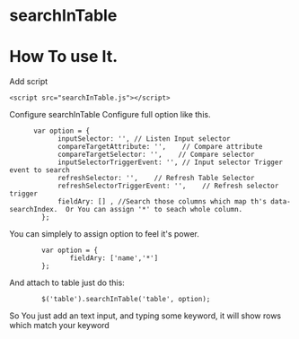 # searchInTable


# How To use It.
  
  Add script 
  
    <script src="searchInTable.js"></script>
 
  Configure searchInTable Configure
          full option like this.
          
          var option = {
                inputSelector: '', // Listen Input selector
                compareTargetAttribute: '',    // Compare attribute
                compareTargetSelector: '',    // Compare selector
                inputSelectorTriggerEvent: '', // Input selector Trigger event to search 
                refreshSelector: '',    // Refresh Table Selector
                refreshSelectorTriggerEvent: '',    // Refresh selector trigger
                fieldAry: [] , //Search those columns which map th's data-searchIndex.  Or You can assign '*' to seach whole column.
            };
            
  You can simplely to assign option to feel it's power.
          
            var option = {
                   fieldAry: ['name','*'] 
            };
 And attach to table just do this:
       
            $('table').searchInTable('table', option);
 So You just add an text input, and typing some keyword, it will show rows which match your keyword
       
       
       
